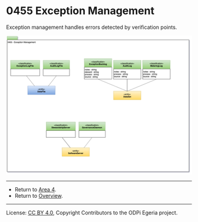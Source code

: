 <!-- SPDX-License-Identifier: CC-BY-4.0 -->
<!-- Copyright Contributors to the ODPi Egeria project. -->

# 0455 Exception Management

Exception management handles errors detected by verification points.

![UML](0455-Exception-Management.png#pagewidth)


---

* Return to [Area 4](Area-4-models.md).
* Return to [Overview](.).

----
License: [CC BY 4.0](https://creativecommons.org/licenses/by/4.0/),
Copyright Contributors to the ODPi Egeria project.